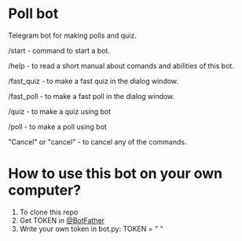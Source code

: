 # Poll bot
Telegram bot for making polls and quiz.

/start - command to start a bot.

/help - to read a short manual about comands and abilities of this bot.

/fast_quiz - to make a fast quiz in the dialog window.

/fast_poll - to make a fast poll in the dialog window.

/quiz - to make a quiz using bot

/poll - to make a poll using bot

"Cancel" or "cancel" - to cancel any of the commands.

# How to use this bot on your own computer?
1. To clone this repo
2. Get TOKEN in [@BotFather](@BotFather)
3. Write your own token in bot.py: TOKEN = " "

